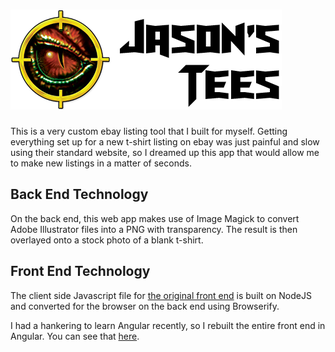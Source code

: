 # [![Jason's Tees](public/image/jasons-tees-logo.png)](https://t-shirts.jasonlambert.io)

This is a very custom ebay listing tool that I built for myself. Getting everything set up for a new t-shirt listing on ebay was just painful and slow using their standard website, so I dreamed up this app that would allow me to make new listings in a matter of seconds.

## Back End Technology

On the back end, this web app makes use of Image Magick to convert Adobe Illustrator files into a PNG with transparency. The result is then overlayed onto a stock photo of a blank t-shirt.

## Front End Technology

The client side Javascript file for [the original front end](https://t-shirts.jasonlambert.io/old-version) is built on NodeJS and converted for the browser on the back end using Browserify.

I had a hankering to learn Angular recently, so I rebuilt the entire front end in Angular. You can see that [here](https://t-shirts.jasonlambert.io).
